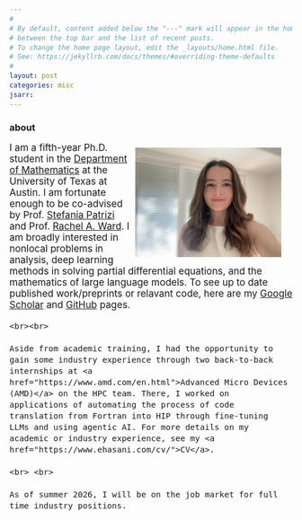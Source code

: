 ```yaml
---
#
# By default, content added below the "---" mark will appear in the home page
# between the top bar and the list of recent posts.
# To change the home page layout, edit the _layouts/home.html file.
# See: https://jekyllrb.com/docs/themes/#overriding-theme-defaults
#
layout: post
categories: misc
jsarr:
---
```


<!-- &nbsp; -->

<html>
<head>
  <!-- <title>About</title> -->
  <style>
    .image {
      float: right;
      margin: 10px 20px 15px 10px; /* space between image and text */
    }
    img {
      max-width: 260px; /* adjust size as needed */
      height: auto;
      display: block;
    }
    .text {
      font-size: 17px;
    }
    h1 {
      margin-top: 0;
    }
  </style>
</head>
<body>
  <h3>about</h3>

  <div class="image">
    <img src="media/IMG_7435.jpg" alt="Profile picture">
  </div>

  <div class="text">
    I am a fifth-year Ph.D. student in the <a href="https://math.utexas.edu/">Department of Mathematics</a> at the University of Texas at Austin. I am fortunate enough to be co-advised by Prof. <a href="https://math.utexas.edu/directory/stefania-patrizi">Stefania Patrizi</a> and Prof. <a href="https://math.utexas.edu/directory/rachel-ward">Rachel A. Ward</a>. I am broadly interested in nonlocal problems in analysis, deep learning methods in solving partial differential equations, and the mathematics of large language models. To see up to date published work/preprints or relavant code, here are my <a href="https://scholar.google.com/citations?user=LtO6zfcAAAAJ&hl=en">Google Scholar</a> and <a href="https://github.com/erisahasani">GitHub</a> pages.
   
    <br><br>
   
    Aside from academic training, I had the opportunity to gain some industry experience through two back-to-back internships at <a href="https://www.amd.com/en.html">Advanced Micro Devices (AMD)</a> on the HPC team. There, I worked on applications of automating the process of code translation from Fortran into HIP through fine-tuning LLMs and using agentic AI. For more details on my academic or industry experience, see my <a href="https://www.ehasani.com/cv/">CV</a>.

    <br> <br>

    As of summer 2026, I will be on the job market for full time industry positions.
  </div>
</body>
</html>